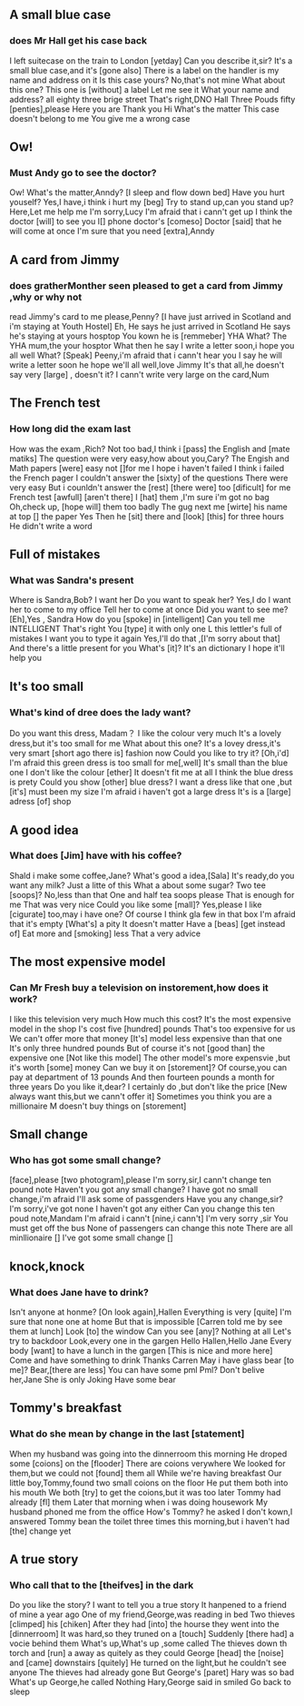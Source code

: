 ## A small blue case
### does Mr Hall get his case back
I left suitecase on the train to London [yetday]
Can you describe it,sir?
It's a small blue case,and it's [gone also]
There is a label on the handler is my name and address on it
Is this case yours?
No,that's not mine
What about this one?
This one is [without] a label
Let me see it
What your name and address?
all eighty three brige street
That's right,DNO Hall
Three Pouds fifty [penties],please
Here you are
Thank you
Hi
What's the matter
This case doesn't belong to me
You give me a wrong case

## Ow!
### Must Andy go to see the doctor?
Ow!
What's the matter,Anndy?
[I sleep and flow down bed]
Have you hurt youself?
Yes,I have,i think i hurt my [beg]
Try to stand up,can you stand up?
Here,Let me help me
I'm sorry,Lucy
I'm afraid that i cann't get up
I think the doctor [will] to see you
I[] phone doctor's [comeso]
Doctor [said] that he will come at once
I'm sure that you need [extra],Anndy

## A card from Jimmy
### does gratherMonther seen pleased to get a card from Jimmy ,why or why not
read Jimmy's card to me please,Penny?
[I have just arrived in Scotland and i'm staying at Youth Hostel]
Eh,
He says he just arrived in Scotland
He says he's staying at yours hosptop
You kown he is [remmeber] YHA
What?
The YHA mum,the your hosptor
What then he say
I write a letter soon,i hope you all well
What? [Speak] Peeny,i'm afraid that i cann't hear you
I say he will write a letter soon
he hope we'll all well,love Jimmy
It's that all,he doesn't say very [large] , doesn't it?
I cann't write very large on the card,Num


## The French test
### How long did the exam last
How was the exam ,Rich?
Not too bad,I think i [pass] the English and [mate matiks]
The question were very easy,how about you,Cary?
The Engish and Math papers [were] easy not []for me
I hope i haven't failed
I think i failed the French pager
I couldn't answer the [sixty] of the questions
There were very easy
But i counldn't answer the [rest] [there were] too [dificult] for me
French test [awfull] [aren't there]
I [hat] them ,I'm sure i'm got no bag
Oh,check up, [hope will] them too badly
The gug next me [wirte] his name at top [] the paper
Yes
Then he [sit] there and [look] [this] for three hours
He didn't write a word

## Full of mistakes
### What was Sandra's present
Where is Sandra,Bob?
I want her
Do you want to speak her?
Yes,I do
I want her to come to my office
Tell her to come at once
Did you want to see me?
[Eh],Yes , Sandra
How do you [spoke] in [intelligent]
Can you tell me
INTELLIGENT
That's right
You [type] it with only one L
this lettler's full of mistakes
I want you to type it again
Yes,I'll do that ,[I'm sorry about that]
And there's a little present for you
What's [it]?
It's an dictionary
I hope it'll help you


## It's too small
###  What's kind of dree does the lady want?
Do you want this dress, Madam？
I like the colour very much
It's a lovely dress,but it's too small for me
What about this one?
It's a lovey dress,it's very smart
[short ago there is] fashion now
Could you like to try it?
[Oh,i'd]
I'm afraid this green dress is too small for me[,well]
It's small than the blue one
I don't like the colour [ether]
It doesn't fit me at all
I think the blue dress is prety
Could you show [other] blue dress?
I want a dress like that one ,but [it's] must been my size
I'm afraid i haven't got a large dress
It's is a [large] adress [of] shop


## A good idea
### What does [Jim] have with his coffee?
Shald i make some coffee,Jane?
What's good a idea,[Sala]
It's ready,do you want any milk?
Just a litte of this
What a about some sugar?
Two tee [soops]?
No,less than that
One and half tea soops please
That is enough for me
That was very nice
Could you like some  [mall]?
Yes,please
I like [cigurate] too,may i have one?
Of course
I think gla few in that box
I'm afraid that it's empty
[What's] a pity
It doesn't matter
Have  a [beas] [get instead of]
Eat more and [smoking] less
That a very advice

## The most expensive model
### Can Mr Fresh buy a television on  instorement,how does it work? 
I like this television very much
How much this cost?
It's the most expensive model in the shop
I's cost five [hundred] pounds
That's too expensive for us
We can't offer more that money
[It's] model less expensive than that one
It's only three hundred pounds
But of course it's not [good than] the expensive one
[Not like this model]
The other model's more expensvie ,but it's worth [some] money
Can we buy it on [storement]?
Of course,you can pay at department of 13 pounds
And then fourteen pounds a month for three years
Do you like it,dear?
I certainly do ,but don't like the price
[New always want this,but we cann't offer it]
Sometimes you think you are a millionaire
M doesn't buy things on [storement]

## Small change
### Who has got some small change?
[face],please
[two photogram],please
I'm sorry,sir,I cann't change ten pound note
Haven't you got any small change?
I have got no small change,i'm afraid
I'll ask some of passgenders
Have you any change,sir?
I'm sorry,i've got none
I haven't got any either
Can you change this ten poud note,Mandam
I'm afraid i cann't
[nine,i cann't]
I'm very sorry ,sir
You must get off the bus
None of passengers can change this note
There are all minllionaire
[] I've got some small change []

## knock,knock
### What does Jane have to drink?
Isn't anyone at honme?
[On look again],Hallen
Everything is very [quite]
I'm sure that none one at home
But that is impossible
[Carren told me by see them at lunch]
Look [to] the window
Can you see [any]?
Nothing at all
Let's try to backdoor
Look,every one in the  gargen
Hello Hallen,Hello Jane
Every body [want] to have a lunch in the gargen
[This is nice and more here]
Come and have something to drink
Thanks Carren
May i have glass bear [to me]?
Bear,[there are less]
You can have some pml
Pml?
Don't belive her,Jane
She is only Joking
Have some bear

## Tommy's breakfast
### What do she mean by change in the last [statement]
When my husband was going into the dinnerroom this morning
He droped some [coions] on the [flooder]
There are coions verywhere
We looked for them,but we could not [found] them all
While we're having breakfast
Our little boy,Tommy,found two small coions on the floor
He put them both into his mouth
We both [try] to get the coions,but it was too later
Tommy had already [fl] them
Later that morning when i was doing housework
My husband phoned me from the office
How's Tommy? he asked
I don't kown,I answered
Tommy bean the toilet three times this morning,but i haven't had [the] change yet

## A true story
### Who call that to the [theifves] in the dark
Do you like the story?
I want to tell you a true story
It hanpened to a friend of mine a year ago
One of my friend,George,was reading in bed
Two thieves [climped] his [chiken]
After they had [into] the hourse they went into the [dinnerroom]
It was hard,so they truned on a [touch]
Suddenly [there had] a vocie behind them
What's up,What's up ,some called
The thieves down th torch and [run] a away as quitely as they could
George [head] the [noise] and [came]  downstairs [quitely]
He turned on the light,but he couldn't see anyone
The thieves had already gone
But George's [paret] Hary was so bad
What's up George,he called
Nothing Hary,George said in smiled
Go back to sleep



























 
















